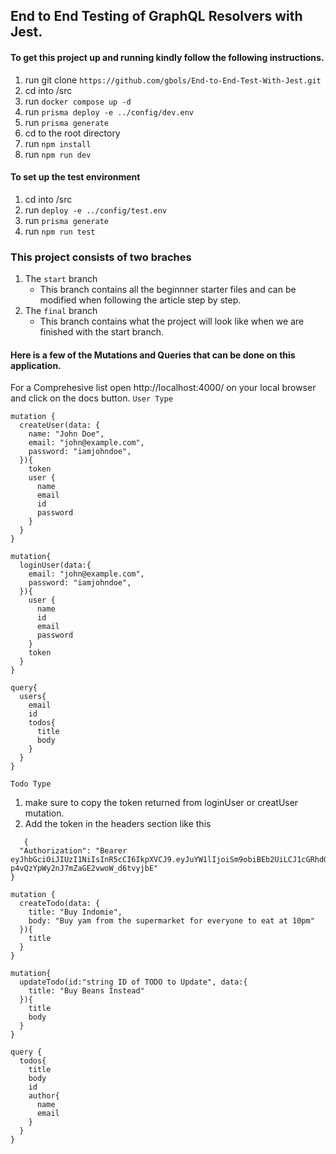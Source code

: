 ## End to End Testing of GraphQL Resolvers with Jest.

#### To get this project up and running kindly follow the following instructions.
1. run git clone `https://github.com/gbols/End-to-End-Test-With-Jest.git`
2. cd into /src
3. run `docker compose up -d`
4. run `prisma deploy -e ../config/dev.env`
5. run `prisma generate`
6. cd to the root directory
7. run `npm install`
8. run `npm run dev`

#### To set up the test environment
1. cd into /src
2. run `deploy -e ../config/test.env`
3. run `prisma generate`
4. run `npm run test`

### This project consists of two braches 
1. The `start` branch
   - This branch contains all the beginnner starter files and can be modified when following the article step by step. 
2. The `final` branch
   - This branch contains what the project will look like when we are finished with the start branch.

#### Here is a few of the Mutations and Queries that can be done on this application. 
For a Comprehesive list open http://localhost:4000/ on your local browser and click on the docs button.
`User Type`
```
mutation {
  createUser(data: {
    name: "John Doe",
    email: "john@example.com",
    password: "iamjohndoe",
  }){
    token
    user {
      name
      email
      id
      password
    }
  }
}

mutation{
  loginUser(data:{
    email: "john@example.com",
    password: "iamjohndoe",
  }){
    user {
      name
      id
      email
      password
    }
    token
  }
}

query{
  users{
    email
    id
    todos{
      title
      body
    }
  }
}
```

`Todo Type`
1. make sure to copy the token returned from loginUser or creatUser mutation.
2. Add the token in the headers section like this
```
   {
  "Authorization": "Bearer eyJhbGciOiJIUzI1NiIsInR5cCI6IkpXVCJ9.eyJuYW1lIjoiSm9obiBEb2UiLCJ1cGRhdGVkQXQiOiIyMDE5LTExLTEyVDE1OjI4OjMwLjk3NloiLCJlbWFpbCI6ImpvaG5AZXhhbXBsZS5jb20iLCJpZCI6ImNrMncwZzA3NDAwd3UwNzY2N2t4bWVuajUiLCJjcmVhdGVkQXQiOiIyMDE5LTExLTEyVDE1OjI4OjMwLjk3NloiLCJwYXNzd29yZCI6IiQyYiQwNCRnaHVTdTJHSWtzUHA3NEY1R1Y3am5lWW90LnJnbzFPM1o1WlcuQ3A5a21sT3RsMmpzR3NhSyIsImlhdCI6MTU3MzU3MzM0NH0.bNByjNB2ed-p4vQzYpWy2nJ7mZaGE2vwoW_d6tvyjbE"
}
   ```

```
mutation {
  createTodo(data: {
    title: "Buy Indomie",
    body: "Buy yam from the supermarket for everyone to eat at 10pm"
  }){
    title
  }
}

mutation{
  updateTodo(id:"string ID of TODO to Update", data:{
    title: "Buy Beans Instead"
  }){
    title
    body
  }
}

query {
  todos{
    title
    body
    id
    author{
      name
      email
    }
  }
}
```